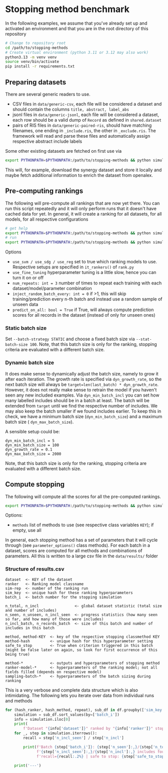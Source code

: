 # Stopping method benchmark

In the following examples, we assume that you've already set up and activated an environment and that you are in the
root directory of this repository

```bash
# Change to repository root
cd /path/to/stopping-methods
# Create virtual environment (python 3.11 or 3.12 may also work)
python3.13 -m venv venv
source venv/bin/activate
pip install -r requirements.txt
```

## Preparing datasets

There are several generic readers to use.

* CSV files in `data/generic-csv`, each file will be considered a dataset and should contain the columns
  `title, abstract, label_abs`
* jsonl files in `data/generic-jsonl`, each file will be considered a dataset, each row should be a valid dump of
  `Record` as defined in `shared.dataset`
* pairs of RIS files in `data/generic-paired-ris`, should have matching filenames, one ending in `_include.ris`, the
  other in `_exclude.ris`. The framework will read and parse these files and automatically assign respective abstract
  include labels

Some other existing datasets are fetched on first use via

```bash
export PYTHONPATH=$PYTHONPATH:/path/to/stopping-methods && python simulation/main.py prepare-datasets
```

This will, for example, download the synergy dataset and store it locally and maybe fetch additional information to
enrich the dataset from openalex.

## Pre-computing rankings

The following will pre-compute all rankings that are now yet there. You can run this script repeatedly and it will
only perform runs that it doesn't have cached data for yet.
In general, it will create a ranking for all datasets, for all models, for all respective configurations

```bash
# get help 
export PYTHONPATH=$PYTHONPATH:/path/to/stopping-methods && python simulation/main.py precompute-rankings --help
# run
export PYTHONPATH=$PYTHONPATH:/path/to/stopping-methods && python simulation/main.py precompute-rankings --dyn-max-batch-size=2000 --use-svm --use-reg --use-sdg --use-fine-tuning
```

Options

* `use_svm / use_sdg / use_reg` set to true which ranking models to use. Respective setups are specified in
  `it_rankers()` of `rank.py`
* `use_fine_tuning` hyperparameter tuning is a little slow, hence you can turn it on or off
* `num_repeats: int = 3` number of times to repeat each training with each dataset/model/parameter combination
* `inject_random_batch_every: int = 0` if >1, this will skip training/prediction every n-th batch and instead use a
  random sample of unseen data
* `predict_on_all: bool = True` if True, will always compute prediction scores for all records in the dataset (instead
  of only for unseen ones)

### Static batch size

Set `--batch-strategy STATIC` and choose a fixed batch size via `--stat-batch-size 100`.
Note, that this batch size is only for the ranking, stopping criteria are evaluated with a different batch size.

### Dynamic batch size

It does make sense to dynamically adjust the batch size, namely to grow it after each iteration.
The growth rate is specified via `dyn_growth_rate`, so the next batch size will always be
`target=len(last_batch) * dyn_growth_rate`.
However, it does not really make sense to retrain the model if you haven't seen any new included examples.
Via `dyn_min_batch_incl` you can set how many labelled includes should be in a batch at least.
The batch will be extended from `target` until we find the respective number of includes.
We may also keep the batch smaller if we found includes earlier.
To keep this in check, we have a minimum batch size (`dyn_min_batch_size`) and a maximum batch size (
`dyn_max_batch_size`).

A sensible setup could be:

```
dyn_min_batch_incl = 5
dyn_min_batch_size = 100
dyn_growth_rate = 0.1
dyn_max_batch_size = 2000
```

Note, that this batch size is only for the ranking, stopping criteria are evaluated with a different batch size.

## Compute stopping

The following will compute all the scores for all the pre-computed rankings.

```bash
export PYTHONPATH=$PYTHONPATH:/path/to/stopping-methods && python simulation/main.py simulate-stopping --batch-size=100 --results_file results.csv
```

Options:

* `methods` list of methods to use (see respective class variables `KEY`); if empty, use all

In general, each stopping method has a set of parameters that it will cycle through (see `parameter_options()` class
methods).
For each batch in a dataset, scores are computed for all methods and combinations of parameters.
All this is written to a large csv file in the `data/results/` folder

### Structure of results.csv

```
dataset  <- KEY of the dataset
ranker   <- Ranking model classname
sim-rep  <- number of the ranking run
sim_key  <- unique hash for these ranking hyperparameters
batch_i  <- batch number for the stopping simulation

n_total, n_incl                <- global dataset statistic (total size and number of includes)
n_seen, n_unseen, n_incl_seen  <- progress statistics (how many seen so far, and how many of those were includes)
n_incl_batch, n_records_batch  <- size of this batch and number of includes in this batch

method, method-KEY  <- key of the respective stopping classmethod KEY
method-hash         <- unique hash for this hyperparameter setting
safe_to_stop        <- True when criterion triggered in this batch (might be false later on again, so look for first occurrence of this being true)

method-*            <- outputs and hyperparameters of stopping method
ranker-model-*      <- hyperparameters of the ranking model; not all fields filled (depends on respective model)
sampling-batch-*    <- hyperparameters of the batch sizing during ranking
```

This is a very verbose and complete data structure which is also intimidating.
The following lets you iterate over data from individual runs and methods

```python
for (hash_ranker, hash_method, repeat), sub_df in df.groupby(['sim_key', 'method-hash', 'sim-rep']):
    simulation = sub_df.sort_values(by=['batch_i'])
    info = simulation.iloc[0]
    print(
        f'Dataset "{info['dataset']}" ranked by "{info['ranker']}" stopped by "{info['method']}" (repeat {repeat} via {hash_method} / {hash_ranker})')
    for _, step in simulation.iterrows():
        recall = step['n_incl_seen'] / step['n_incl']

        print(f'Batch {step['batch_i']}: {step['n_seen']:,}/{step['n_total']:,} seen; '
              f'{step['n_incl_seen']:,}/{step['n_incl']:,} includes found; '
              f'recall={recall:.2%} | safe to stop: {step['safe_to_stop']}')

    print('---')
```